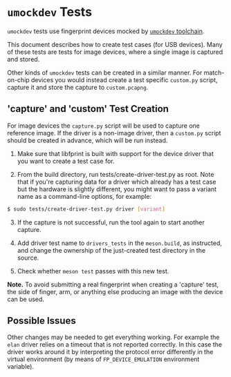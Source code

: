`umockdev` Tests
================
`umockdev` tests use fingerprint devices mocked by [`umockdev`
toolchain][umockdev].

This document describes how to create test cases (for USB devices). Many of
these tests are tests for image devices, where a single image is captured
and stored.

Other kinds of `umockdev` tests can be created in a similar manner. For
match-on-chip devices you would instead create a test specific `custom.py`
script, capture it and store the capture to `custom.pcapng`.

'capture' and 'custom' Test Creation
------------------------------------

For image devices the `capture.py` script will be used to capture one reference
image. If the driver is a non-image driver, then a `custom.py` script should be
created in advance, which will be run instead.

1. Make sure that libfprint is built with support for the device driver
   that you want to create a test case for.

2. From the build directory, run tests/create-driver-test.py as root. Note
   that if you're capturing data for a driver which already has a test case
   but the hardware is slightly different, you might want to pass a variant
   name as a command-line options, for example:
```sh
$ sudo tests/create-driver-test.py driver [variant]
```

3. If the capture is not successful, run the tool again to start another capture.

4. Add driver test name to `drivers_tests` in the `meson.build`, as instructed,
   and change the ownership of the just-created test directory in the source.

5. Check whether `meson test` passes with this new test.

**Note.** To avoid submitting a real fingerprint when creating a 'capture' test,
the side of finger, arm, or anything else producing an image with the device
can be used.


Possible Issues
---------------

Other changes may be needed to get everything working. For example the
`elan` driver relies on a timeout that is not reported correctly. In
this case the driver works around it by interpreting the protocol
error differently in the virtual environment (by means of
`FP_DEVICE_EMULATION` environment variable).


[umockdev]: https://github.com/martinpitt/umockdev
